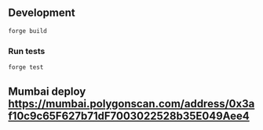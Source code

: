 ## Development

```sh
forge build
```

### Run tests

```sh
forge test
```

## Mumbai deploy https://mumbai.polygonscan.com/address/0x3af10c9c65F627b71dF7003022528b35E049Aee4